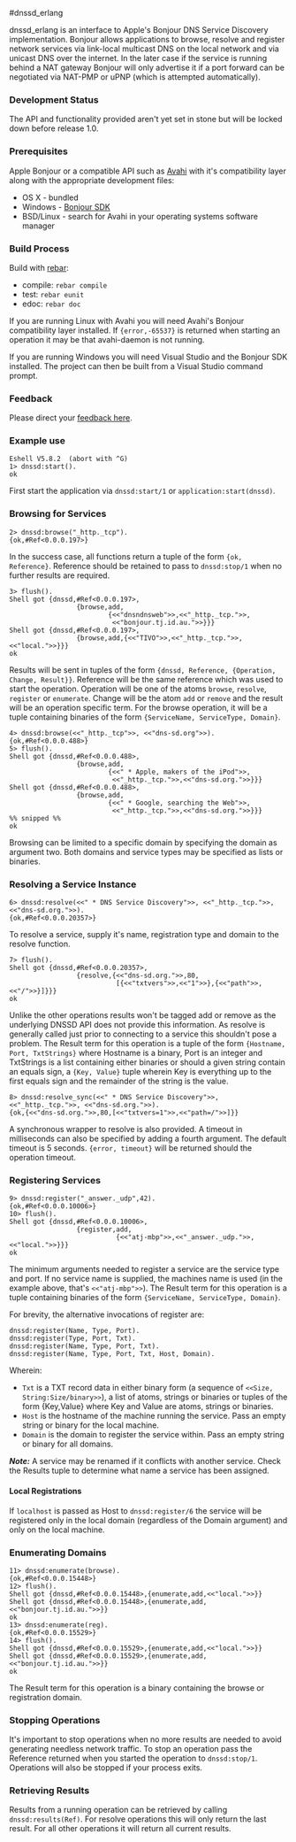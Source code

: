 #dnssd_erlang

dnssd_erlang is an interface to Apple's Bonjour DNS Service Discovery
implementation. Bonjour allows applications to browse, resolve and register
network services via link-local multicast DNS on the local network and via
unicast DNS over the internet. In the later case if the service is running
behind a NAT gateway Bonjour will only advertise it if a port forward can be
negotiated via NAT-PMP or uPNP (which is attempted automatically).

### Development Status

The API and functionality provided aren't yet set in stone but will be locked
down before release 1.0.

### Prerequisites

Apple Bonjour or a compatible API such as [Avahi](http://avahi.org/) with it's
compatibility layer along with the appropriate development files:

* OS X - bundled
* Windows - [Bonjour SDK](http://developer.apple.com/opensource/)
* BSD/Linux - search for Avahi in your operating systems software manager

### Build Process

Build with [rebar](https://github.com/basho/rebar):

* compile: `rebar compile`
* test: `rebar eunit`
* edoc: `rebar doc`

If you are running Linux with Avahi you will need Avahi's Bonjour compatibility
layer installed. If `{error,-65537}` is returned when starting an operation
it may be that avahi-daemon is not running.

If you are running Windows you will need Visual Studio and the Bonjour SDK
installed. The project can then be built from a Visual Studio command prompt.

### Feedback

Please direct your [feedback here](http://andrew.tj.id.au/email).

### Example use

    Eshell V5.8.2  (abort with ^G)
    1> dnssd:start().
    ok

First start the application via `dnssd:start/1` or `application:start(dnssd)`.

### Browsing for Services

    2> dnssd:browse("_http._tcp").
    {ok,#Ref<0.0.0.197>}

In the success case, all functions return a tuple of the form `{ok, Reference}`.
Reference should be retained to pass to `dnssd:stop/1` when no further results
are required.

    3> flush().
    Shell got {dnssd,#Ref<0.0.0.197>,
                     {browse,add,
                             {<<"dnsndnsweb">>,<<"_http._tcp.">>,
                              <<"bonjour.tj.id.au.">>}}}
    Shell got {dnssd,#Ref<0.0.0.197>,
                     {browse,add,{<<"TIVO">>,<<"_http._tcp.">>,<<"local.">>}}}
    ok

Results will be sent in tuples of the form
`{dnssd, Reference, {Operation, Change, Result}}`. Reference will be the same
reference which was used to start the operation. Operation will be one of the
atoms `browse`, `resolve`, `register` or `enumerate`. Change will be the atom
`add` or `remove` and the result will be an operation specific term. For the
browse operation, it will be a tuple containing binaries of the form
`{ServiceName, ServiceType, Domain}`.

    4> dnssd:browse(<<"_http._tcp">>, <<"dns-sd.org">>).
    {ok,#Ref<0.0.0.488>}
    5> flush().
    Shell got {dnssd,#Ref<0.0.0.488>,
                     {browse,add,
                             {<<" * Apple, makers of the iPod">>,
                              <<"_http._tcp.">>,<<"dns-sd.org.">>}}}
    Shell got {dnssd,#Ref<0.0.0.488>,
                     {browse,add,
                             {<<" * Google, searching the Web">>,
                              <<"_http._tcp.">>,<<"dns-sd.org.">>}}}
    %% snipped %%
    ok

Browsing can be limited to a specific domain by specifying the domain as
argument two. Both domains and service types may be specified as lists or
binaries.

### Resolving a Service Instance

    6> dnssd:resolve(<<" * DNS Service Discovery">>, <<"_http._tcp.">>, <<"dns-sd.org.">>). 
    {ok,#Ref<0.0.0.20357>}

To resolve a service, supply it's name, registration type and domain to the
resolve function.

    7> flush().
    Shell got {dnssd,#Ref<0.0.0.20357>,
                     {resolve,{<<"dns-sd.org.">>,80,
                               [{<<"txtvers">>,<<"1">>},{<<"path">>,<<"/">>}]}}}
    ok

Unlike the other operations results won't be tagged add or remove as the
underlying DNSSD API does not provide this information. As resolve is generally
called just prior to connecting to a service this shouldn't pose a problem. The
Result term for this operation is a tuple of the form
`{Hostname, Port, TxtStrings}` where Hostname is a binary, Port is an integer
and TxtStrings is a list containing either binaries or should a given string
contain an equals sign, a `{Key, Value}` tuple wherein Key is everything up to
the first equals sign and the remainder of the string is the value.

    8> dnssd:resolve_sync(<<" * DNS Service Discovery">>, <<"_http._tcp.">>, <<"dns-sd.org.">>).
    {ok,{<<"dns-sd.org.">>,80,[<<"txtvers=1">>,<<"path=/">>]}}

A synchronous wrapper to resolve is also provided. A timeout in milliseconds can
also be specified by adding a fourth argument. The default timeout is 5 seconds.
`{error, timeout}` will be returned should the operation timeout.

### Registering Services

    9> dnssd:register("_answer._udp",42).
    {ok,#Ref<0.0.0.10006>}
    10> flush().
    Shell got {dnssd,#Ref<0.0.0.10006>,
                     {register,add,
                               {<<"atj-mbp">>,<<"_answer._udp.">>,<<"local.">>}}}
    ok

The minimum arguments needed to register a service are the service type and
port. If no service name is supplied, the machines name is used (in the example
above, that's `<<"atj-mbp">>`). The Result term for this operation is a tuple
containing binaries of the form `{ServiceName, ServiceType, Domain}`.

For brevity, the alternative invocations of register are:

    dnssd:register(Name, Type, Port).
    dnssd:register(Type, Port, Txt).
    dnssd:register(Name, Type, Port, Txt).
    dnssd:register(Name, Type, Port, Txt, Host, Domain).

Wherein:

 * `Txt` is a TXT record data in either binary form (a sequence of
`<<Size, String:Size/binary>>`), a list of atoms, strings or binaries or tuples
of the form {Key,Value} where Key and Value are atoms, strings or binaries.
 * `Host` is the hostname of the machine running the service. Pass an empty
string or binary for the local machine.
 * `Domain` is the domain to register the service within. Pass an empty string
or binary for all domains.

***Note:*** A service may be renamed if it conflicts with another service. Check
the Results tuple to determine what name a service has been assigned.

#### Local Registrations

If `localhost` is passed as Host to `dnssd:register/6` the service will be
registered only in the local domain (regardless of the Domain argument) and only
on the local machine.

### Enumerating Domains

    11> dnssd:enumerate(browse).
    {ok,#Ref<0.0.0.15448>}
    12> flush().
    Shell got {dnssd,#Ref<0.0.0.15448>,{enumerate,add,<<"local.">>}}
    Shell got {dnssd,#Ref<0.0.0.15448>,{enumerate,add,<<"bonjour.tj.id.au.">>}}
    ok
    13> dnssd:enumerate(reg).
    {ok,#Ref<0.0.0.15529>}
    14> flush().
    Shell got {dnssd,#Ref<0.0.0.15529>,{enumerate,add,<<"local.">>}}
    Shell got {dnssd,#Ref<0.0.0.15529>,{enumerate,add,<<"bonjour.tj.id.au.">>}}
    ok

The Result term for this operation is a binary containing the browse or
registration domain.

### Stopping Operations

It's important to stop operations when no more results are needed to avoid
generating needless network traffic. To stop an operation pass the Reference
returned when you started the operation to `dnssd:stop/1`. Operations will also
be stopped if your process exits.

### Retrieving Results

Results from a running operation can be retrieved by calling
`dnssd:results(Ref)`. For resolve operations this will only return the last
result. For all other operations it will return all current results.